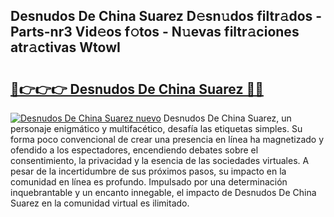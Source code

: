 ## Desnudos De China Suarez D𝚎sn𝚞dos filtr𝚊dos - Parts-nr3 Vid𝚎os f𝚘tos - N𝚞evas filtr𝚊ciones atr𝚊ctivas WtowI

# <h2><a href="http://mb96qi.tromn.icu/?c=Desnudos+De+China+Suarez">🔗👉👉👉 Desnudos De China Suarez 🔗🔗</a></h2>

[![Desnudos De China Suarez nuevo](https://i.imgur.com/pEAQMta.gif)](http://mb96qi.tromn.icu/?c=Desnudos+De+China+Suarez)
Desnudos De China Suarez, un personaje enigmático y multifacético, desafía las etiquetas simples. Su forma poco convencional de crear una presencia en línea ha magnetizado y ofendido a los espectadores, encendiendo debates sobre el consentimiento, la privacidad y la esencia de las sociedades virtuales. A pesar de la incertidumbre de sus próximos pasos, su impacto en la comunidad en línea es profundo. Impulsado por una determinación inquebrantable y un encanto innegable, el impacto de Desnudos De China Suarez en la comunidad virtual es ilimitado.
